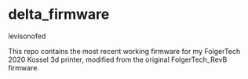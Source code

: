 # delta_firmware
levisonofed

This repo contains the most recent working firmware for my FolgerTech 2020 Kossel 3d printer, modified from the original FolgerTech_RevB firmware.
